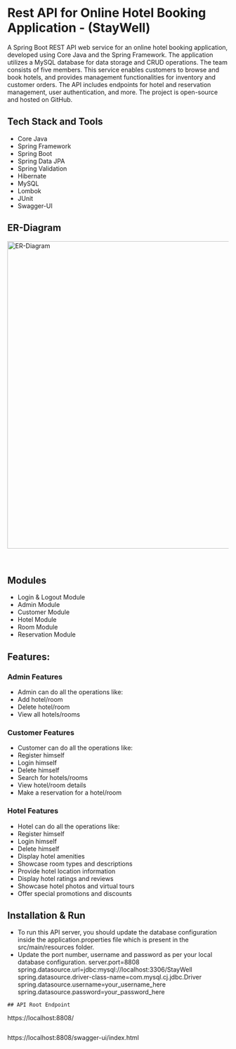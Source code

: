 # Rest API for Online Hotel Booking Application - (StayWell)

A Spring Boot REST API web service for an online hotel booking application, developed using Core Java and the Spring Framework. The application utilizes a MySQL database for data storage and CRUD operations. The team consists of five members. This service enables customers to browse and book hotels, and provides management functionalities for inventory and customer orders. The API includes endpoints for hotel and reservation management, user authentication, and more. The project is open-source and hosted on GitHub.

    
## Tech Stack and Tools
- Core Java
- Spring Framework
- Spring Boot
- Spring Data JPA
- Spring Validation
- Hibernate
- MySQL
- Lombok
- JUnit
- Swagger-UI


## ER-Diagram
<p>
        <img
        align="center"
        src=""
        alt="ER-Diagram"
        width="700"
        style="display: block"/>
    </p>
    <br>

## Modules
- Login & Logout Module
- Admin Module
- Customer Module
- Hotel Module
- Room Module
- Reservation Module

## Features:
### Admin Features
 - Admin can do all the operations like:
 - Add hotel/room
 - Delete hotel/room
 - View all hotels/rooms
 
### Customer Features
 - Customer can do all the operations like:
 - Register himself
 - Login himself
 - Delete himself
 - Search for hotels/rooms
 - View hotel/room details
 - Make a reservation for a hotel/room

### Hotel Features
 - Hotel can do all the operations like:
 - Register himself
 - Login himself
 - Delete himself
 - Display hotel amenities
 - Showcase room types and descriptions
 - Provide hotel location information
 - Display hotel ratings and reviews
 - Showcase hotel photos and virtual tours
 - Offer special promotions and discounts
  
## Installation & Run
- To run this API server, you should update the database configuration inside the application.properties file which is present in the src/main/resources folder.
- Update the port number, username and password as per your local database configuration.
server.port=8808
spring.datasource.url=jdbc:mysql://localhost:3306/StayWell
spring.datasource.driver-class-name=com.mysql.cj.jdbc.Driver
spring.datasource.username=your_username_here
spring.datasource.password=your_password_here
```
## API Root Endpoint
```
https://localhost:8808/
```
```
https://localhost:8808/swagger-ui/index.html
```
